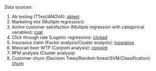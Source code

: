 Data sources:

1. Ab testing (TTest/ANOVA): [abtest](https://www.kaggle.com/datasets/chebotinaa/fast-food-marketing-campaign-ab-test?resource=download&select=WA_Marketing-Campaign.csv)
2. Marketing mix (Multiple regression):
3. Airline customer satisfaction (Multiple regression with categorical variables): [csat](https://www.kaggle.com/datasets/sjleshrac/airlines-customer-satisfaction)
4. Click through rate (Logistic regression): [clickad](https://www.kaggle.com/datasets/gabrielsantello/advertisement-click-on-ad)
5. Insurance claim (Factor analysis/Cluster analysis): [insurance](https://www.kaggle.com/code/itsnahm/insurance-claim-segmentation/input)
6. Mexican beer WTP (Conjoint analysis): [conjoint](https://data.mendeley.com/datasets/8665r7htp4/2)
7. RFM analysis (Cluster analysis)
8. Customer churn (Decision Trees/Random forest/SVM/Classification): [churn](https://www.kaggle.com/datasets/mathchi/churn-for-bank-customers)
